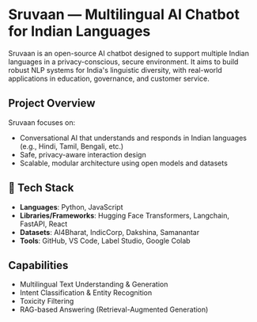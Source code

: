 # Sruvaan — Multilingual AI Chatbot for Indian Languages

Sruvaan is an open-source AI chatbot designed to support multiple Indian languages in a privacy-conscious, secure environment. It aims to build robust NLP systems for India's linguistic diversity, with real-world applications in education, governance, and customer service.



##  Project Overview

Sruvaan focuses on:

- Conversational AI that understands and responds in Indian languages (e.g., Hindi, Tamil, Bengali, etc.)
- Safe, privacy-aware interaction design
- Scalable, modular architecture using open models and datasets


## 🔧 Tech Stack

- **Languages**: Python, JavaScript
- **Libraries/Frameworks**: Hugging Face Transformers, Langchain, FastAPI, React
- **Datasets**: AI4Bharat, IndicCorp, Dakshina, Samanantar
- **Tools**: GitHub, VS Code, Label Studio, Google Colab



##  Capabilities

- Multilingual Text Understanding & Generation  
- Intent Classification & Entity Recognition  
- Toxicity Filtering  
- RAG-based Answering (Retrieval-Augmented Generation)







